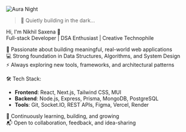 ![Aura Night](https://capsule-render.vercel.app/api?type=waving&color=0:1a1a2e,100:16213e&height=200&section=header&text=Nikhil%20Saxena&fontColor=e94560&fontSize=40)

> 🧠 Quietly building in the dark...

Hi, I'm Nikhil Saxena 👋  
Full-stack Developer | DSA Enthusiast | Creative Technophile  

🧠 Passionate about building meaningful, real-world web applications  
💻 Strong foundation in Data Structures, Algorithms, and System Design  
⚡ Always exploring new tools, frameworks, and architectural patterns  

🛠️ Tech Stack:
- **Frontend**: React, Next.js, Tailwind CSS, MUI  
- **Backend**: Node.js, Express, Prisma, MongoDB, PostgreSQL  
- **Tools**: Git, Socket.IO, REST APIs, Figma, Vercel, Render  

🌱 Continuously learning, building, and growing  
📬 Open to collaboration, feedback, and idea-sharing  
